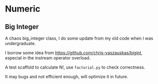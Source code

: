 # Numeric 

## Big Integer
A chaos big_integer class, I do some update from my old code when I was undergraduate.

I borrow some idea from https://github.com/chris-vaszauskas/bigint, especial in the instream operator overload.

A test scaffold to calculate N!, use `factorial.py` to check correctness.

It may bugs and not efficient enough, will optimize it in future.
